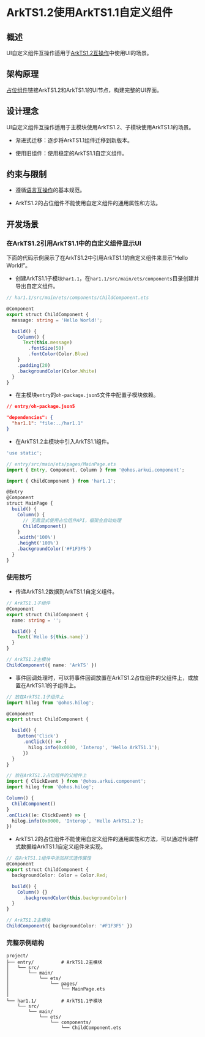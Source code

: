 # ArkTS1.2使用ArkTS1.1自定义组件

## 概述

UI自定义组件互操作适用于[ArkTS1.2互操作](../quick-start/arkts-interop-overview.md)中使用UI的场景。


## 架构原理

[占位组件](../reference/apis-arkui/arkui-ts/ts-interop-compatible-component.md)链接ArkTS1.2和ArkTS1.1的UI节点，构建完整的UI界面。


## 设计理念

UI自定义组件互操作适用于主模块使用ArkTS1.2、子模块使用ArkTS1.1的场景。

- 渐进式迁移：逐步将ArkTS1.1组件迁移到新版本。

- 使用旧组件：使用稳定的ArkTS1.1自定义组件。


## 约束与限制

- 遵循[语言互操作](../quick-start/arkts-interop-overview.md#交互基本原则)的基本规范。

- ArkTS1.2的占位组件不能使用自定义组件的通用属性和方法。


## 开发场景

### 在ArkTS1.2引用ArkTS1.1中的自定义组件显示UI

下面的代码示例展示了在ArkTS1.2中引用ArkTS1.1的自定义组件来显示“Hello World!”。

- 创建ArkTS1.1子模块`har1.1`，在`har1.1/src/main/ets/components`目录创建并导出自定义组件。

```TypeScript
// har1.1/src/main/ets/components/ChildComponent.ets

@Component
export struct ChildComponent {
  message: string = 'Hello World!';

  build() {
    Column() {
      Text(this.message)
        .fontSize(50)
        .fontColor(Color.Blue)
    }
    .padding(20)
    .backgroundColor(Color.White)
  }
}
```

- 在主模块`entry`的`oh-package.json5`文件中配置子模块依赖。

```json
// entry/oh-package.json5

"dependencies": {
  "har1.1": "file:../har1.1"
}
```

- 在ArkTS1.2主模块中引入ArkTS1.1组件。

```TypeScript
'use static';

// entry/src/main/ets/pages/MainPage.ets
import { Entry, Component, Column } from '@ohos.arkui.component';

import { ChildComponent } from 'har1.1';

@Entry
@Component
struct MainPage {
  build() {
    Column() {
      // 无需显式使用占位组件API，框架会自动处理
      ChildComponent()
    }
    .width('100%')
    .height('100%')
    .backgroundColor('#F1F3F5')
  }
}
```


### 使用技巧

- 传递ArkTS1.2数据到ArkTS1.1自定义组件。

```TypeScript
// ArkTS1.1子组件
@Component
export struct ChildComponent {
  name: string = '';

  build() {
    Text(`Hello ${this.name}`)
  }
}

// ArkTS1.2主模块
ChildComponent({ name: 'ArkTS' })
```


- 事件回调处理时，可以将事件回调放置在ArkTS1.2占位组件的父组件上，或放置在ArkTS1.1的子组件上。

```TypeScript
// 放在ArkTS1.1子组件上
import hilog from '@ohos.hilog';

@Component
export struct ChildComponent {

  build() {
    Button('Click')
      .onClick(() => {
        hilog.info(0x0000, 'Interop', 'Hello ArkTS1.1');
      })
  }
}
```

```TypeScript
// 放在ArkTS1.2占位组件的父组件上
import { ClickEvent } from '@ohos.arkui.component';
import hilog from '@ohos.hilog';

Column() {
  ChildComponent()
}
.onClick((e: ClickEvent) => {
  hilog.info(0x0000, 'Interop', 'Hello ArkTS1.2');
})
```


- ArkTS1.2的占位组件不能使用自定义组件的通用属性和方法，可以通过传递样式数据给ArkTS1.1自定义组件来实现。

```TypeScript
// 在ArkTS1.1组件中添加样式透传属性
@Component
export struct ChildComponent {
  backgroundColor: Color = Color.Red;

  build() {
    Column() {}
      .backgroundColor(this.backgroundColor)
  }
}

// ArkTS1.2主模块
ChildComponent({ backgroundColor: '#F1F3F5' })
```

### 完整示例结构

```text
project/
├── entry/          # ArkTS1.2主模块
│   └── src/
│       └── main/
│           └── ets/
│               └── pages/
│                   └── MainPage.ets
│
└── har1.1/         # ArkTS1.1子模块
    └── src/
        └── main/
            └── ets/
                └── components/
                    └── ChildComponent.ets
```
